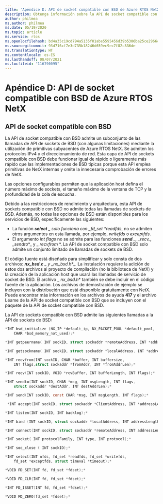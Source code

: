```yaml
---
title: 'Apéndice D: API de socket compatible con BSD de Azure RTOS NetX'
description: Obtenga información sobre la API de socket compatible con BSD para IPv4.
author: philmea
ms.author: philmea
ms.date: 05/19/2020
ms.topic: article
ms.service: rtos
ms.openlocfilehash: bd4a35c19cd794a5135f01abe5595456d39b5306ba25ce2966c3bb1aea14ea17
ms.sourcegitcommit: 93d716cf7e3d735b18246d659ec9ec7f82c336de
ms.translationtype: HT
ms.contentlocale: es-ES
ms.lasthandoff: 08/07/2021
ms.locfileid: "116790095"
---
```

# <a name="appendix-d---azure-rtos-netx-bsd-compatible-socket-api"></a>Apéndice D: API de socket compatible con BSD de Azure RTOS NetX

## <a name="bsd-compatible-socket-api"></a>API de socket compatible con BSD

La API de socket compatible con BSD admite un subconjunto de las llamadas de API de sockets de BSD (con algunas limitaciones) mediante la utilización de primitivas subyacentes de Azure RTOS NetX. Se admiten los protocolos IPv4 y el direccionamiento de red. Esta capa de API de sockets compatible con BSD debe funcionar igual de rápido o ligeramente más rápido que las implementaciones de BSD típicas porque esta API emplea primitivas de NetX internas y omite la innecesaria comprobación de errores de NetX.

Las opciones configurables permiten que la aplicación host defina el número máximo de sockets, el tamaño máximo de la ventana de TCP y la profundidad de la cola de escucha.

Debido a las restricciones de rendimiento y arquitectura, esta API de sockets compatible con BSD no admite todas las llamadas de sockets de BSD. Además, no todas las opciones de BSD están disponibles para los servicios de BSD, específicamente las siguientes:

- La función ***select** _ solo funciona con _fd_set \*readfds*, no se admiten otros argumentos en esta llamada, por ejemplo, *writefds* o *exceptfds*.
- El argumento *int flags* no se admite para las funciones ***send** _, _*_recv_*_, _*_sendto_*_ y _ *_recvfrom_* *. La API de socket compatible con BSD solo admite un conjunto limitado de llamadas de sockets de BSD.

El código fuente está diseñado para simplificar y solo consta de dos archivos: ***nx_bsd.c** _ y _*_nx_bsd.h_*_. La instalación requiere la adición de estos dos archivos al proyecto de compilación (no la biblioteca de NetX) y la creación de la aplicación host que usará las llamadas de servicio de socket de BSD. El archivo _ *_nx_bsd.h_** también se debe incluir en el código fuente de la aplicación. Los archivos de demostración de ejemplo se incluyen con la distribución que está disponible gratuitamente con NetX. Puede encontrar más información en los archivos de ayuda **417** y el archivo Léame de la API de socket compatible con BSD que se incluyen con el paquete de la API de socket compatible con BSD.

La API de sockets compatible con BSD admite las siguientes llamadas a la API de sockets de BSD:

```C
*INT bsd_initialize (NX_IP *default_ip, NX_PACKET_POOL *default_pool,
    CHAR *bsd_memory_not_used);*

*INT getpeername( INT sockID, struct sockaddr *remoteAddress, INT *addressLength);*

*INT getsockname( INT sockID, struct sockaddr *localAddress, INT *addressLength);*

*INT recvfrom(INT sockID, CHAR *buffer, INT buffersize,
    INT flags,struct sockaddr *fromAddr, INT *fromAddrLen);*

*INT recv(INT sockID, VOID *rcvBuffer, INT bufferLength, INT flags);*

*INT sendto(INT sockID, CHAR *msg, INT msgLength, INT flags,
    struct sockaddr *destAddr, INT destAddrLen);*

*INT send(INT sockID, const CHAR *msg, INT msgLength, INT flags);*

 *INT accept(INT sockID, struct sockaddr *ClientAddress, INT *addressLength);*

*INT listen(INT sockID, INT backlog);*

*INT bind (INT sockID, struct sockaddr *localAddress, INT addressLength);*

*INT connect(INT sockID, struct sockaddr *remoteAddress, INT addressLength);*

*INT socket( INT protocolFamily, INT type, INT protocol);*

*INT soc_close ( INT sockID);*

*INT select(INT nfds, fd_set *readfds, fd_set *writefds,
    fd_set *exceptfds, struct timeval *timeout);*

*VOID FD_SET(INT fd, fd_set *fdset);*

*VOID FD_CLR(INT fd, fd_set *fdset);*

*INT FD_ISSET(INT fd, fd_set *fdset);*

*VOID FD_ZERO(fd_set *fdset);*

```
